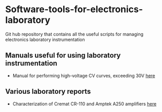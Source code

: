 # Software-tools-for-electronics-laboratory
Git hub repository that contains all the useful scripts for managing electronics laboratory instrumentation

## Manuals useful for using laboratory instrumentation
+ Manual for performing high-voltage CV curves, exceeding 30V [here](Manual/CV_HV_Keithley_4200.pdf)

## Various laboratory reports
+ Characterization of Cremat CR-110 and Amptek A250 amplifiers [here](Report/Report_analisi_rumore_Cremat_Cr150_eng.pdf)

